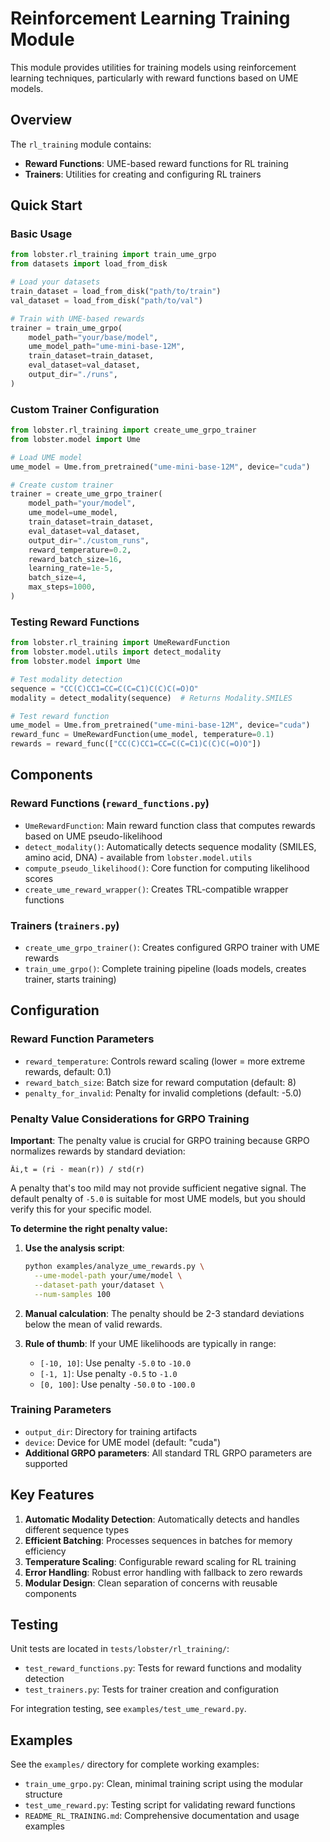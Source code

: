 # Reinforcement Learning Training Module

This module provides utilities for training models using reinforcement learning techniques, particularly with reward functions based on UME models.

## Overview

The `rl_training` module contains:

- **Reward Functions**: UME-based reward functions for RL training
- **Trainers**: Utilities for creating and configuring RL trainers

## Quick Start

### Basic Usage

```python
from lobster.rl_training import train_ume_grpo
from datasets import load_from_disk

# Load your datasets
train_dataset = load_from_disk("path/to/train")
val_dataset = load_from_disk("path/to/val")

# Train with UME-based rewards
trainer = train_ume_grpo(
    model_path="your/base/model",
    ume_model_path="ume-mini-base-12M",
    train_dataset=train_dataset,
    eval_dataset=val_dataset,
    output_dir="./runs",
)
```

### Custom Trainer Configuration

```python
from lobster.rl_training import create_ume_grpo_trainer
from lobster.model import Ume

# Load UME model
ume_model = Ume.from_pretrained("ume-mini-base-12M", device="cuda")

# Create custom trainer
trainer = create_ume_grpo_trainer(
    model_path="your/model",
    ume_model=ume_model,
    train_dataset=train_dataset,
    eval_dataset=val_dataset,
    output_dir="./custom_runs",
    reward_temperature=0.2,
    reward_batch_size=16,
    learning_rate=1e-5,
    batch_size=4,
    max_steps=1000,
)
```

### Testing Reward Functions

```python
from lobster.rl_training import UmeRewardFunction
from lobster.model.utils import detect_modality
from lobster.model import Ume

# Test modality detection
sequence = "CC(C)CC1=CC=C(C=C1)C(C)C(=O)O"
modality = detect_modality(sequence)  # Returns Modality.SMILES

# Test reward function
ume_model = Ume.from_pretrained("ume-mini-base-12M", device="cuda")
reward_func = UmeRewardFunction(ume_model, temperature=0.1)
rewards = reward_func(["CC(C)CC1=CC=C(C=C1)C(C)C(=O)O"])
```

## Components

### Reward Functions (`reward_functions.py`)

- `UmeRewardFunction`: Main reward function class that computes rewards based on UME pseudo-likelihood
- `detect_modality()`: Automatically detects sequence modality (SMILES, amino acid, DNA) - available from `lobster.model.utils`
- `compute_pseudo_likelihood()`: Core function for computing likelihood scores
- `create_ume_reward_wrapper()`: Creates TRL-compatible wrapper functions

### Trainers (`trainers.py`)

- `create_ume_grpo_trainer()`: Creates configured GRPO trainer with UME rewards
- `train_ume_grpo()`: Complete training pipeline (loads models, creates trainer, starts training)

## Configuration

### Reward Function Parameters

- `reward_temperature`: Controls reward scaling (lower = more extreme rewards, default: 0.1)
- `reward_batch_size`: Batch size for reward computation (default: 8)
- `penalty_for_invalid`: Penalty for invalid completions (default: -5.0)

### Penalty Value Considerations for GRPO Training

**Important**: The penalty value is crucial for GRPO training because GRPO normalizes rewards by standard deviation:

```
Âi,t = (ri - mean(r)) / std(r)
```

A penalty that's too mild may not provide sufficient negative signal. The default penalty of `-5.0` is suitable for most UME models, but you should verify this for your specific model.

**To determine the right penalty value:**

1. **Use the analysis script**:
   ```bash
   python examples/analyze_ume_rewards.py \
     --ume-model-path your/ume/model \
     --dataset-path your/dataset \
     --num-samples 100
   ```

2. **Manual calculation**: The penalty should be 2-3 standard deviations below the mean of valid rewards.

3. **Rule of thumb**: If your UME likelihoods are typically in range:
   - `[-10, 10]`: Use penalty `-5.0` to `-10.0`
   - `[-1, 1]`: Use penalty `-0.5` to `-1.0`  
   - `[0, 100]`: Use penalty `-50.0` to `-100.0`

### Training Parameters

- `output_dir`: Directory for training artifacts
- `device`: Device for UME model (default: "cuda")
- **Additional GRPO parameters**: All standard TRL GRPO parameters are supported

## Key Features

1. **Automatic Modality Detection**: Automatically detects and handles different sequence types
2. **Efficient Batching**: Processes sequences in batches for memory efficiency
3. **Temperature Scaling**: Configurable reward scaling for RL training
4. **Error Handling**: Robust error handling with fallback to zero rewards
5. **Modular Design**: Clean separation of concerns with reusable components

## Testing

Unit tests are located in `tests/lobster/rl_training/`:

- `test_reward_functions.py`: Tests for reward functions and modality detection
- `test_trainers.py`: Tests for trainer creation and configuration

For integration testing, see `examples/test_ume_reward.py`.

## Examples

See the `examples/` directory for complete working examples:

- `train_ume_grpo.py`: Clean, minimal training script using the modular structure
- `test_ume_reward.py`: Testing script for validating reward functions
- `README_RL_TRAINING.md`: Comprehensive documentation and usage examples 